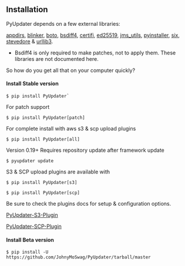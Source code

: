## Installation

PyUpdater depends on a few external libraries:

[appdirs](https://pypi.python.org/pypi/appdirs/), [blinker](https://pypi.python.org/pypi/blinker), [boto](http://aws.amazon.com/sdkforpython/), [bsdiff4](https://github.com/ilanschnell/bsdiff4), [certifi](https://pypi.python.org/pypi/certifi), [ed25519](https://pypi.python.org/pypi/ed25519), [jms_utils](https://pypi.python.org/pypi/JMS-Utils), [pyinstaller](https://github.com/pyinstaller/pyinstaller), [six](https://pypi.python.org/pypi/six), [stevedore](https://pypi.python.org/pypi/stevedore) & [urllib3](https://pypi.python.org/pypi/urllib3).

* Bsdiff4 is only required to make patches, not to apply them.  These libraries are not documented here.


So how do you get all that on your computer quickly?


#### Install Stable version

    $ pip install PyUpdater`

For patch support

    $ pip install PyUpdater[patch]


For complete install with aws s3 & scp upload plugins

    $ pip install PyUpdater[all]


Version 0.19+ Requires repository update after framework update

    $ pyupdater update

S3 & SCP upload plugins are available with

    $ pip install PyUpdater[s3]

    $ pip install PyUpdater[scp]


Be sure to check the plugins docs for setup & configuration options.

[PyUpdater-S3-Plugin](https://github.com/JohnyMoSwag/pyupdater-s3-plugin)

[PyUpdater-SCP-Plugin](https://github.com/JohnyMoSwag/pyupdater-scp-plugin)


#### Install Beta version

    $ pip install -U https://github.com/JohnyMoSwag/PyUpdater/tarball/master
